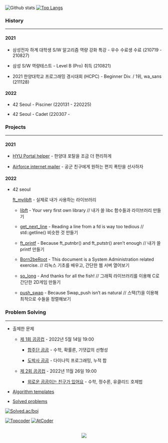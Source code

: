 <!--
**r4pidstart/r4pidstart** is a ✨ _special_ ✨ repository because its `README.md` (this file) appears on your GitHub profile.

Here are some ideas to get you started:

- 🔭 I’m currently working on ...
- 🌱 I’m currently learning ...
- 👯 I’m looking to collaborate on ...
- 🤔 I’m looking for help with ...
- 💬 Ask me about ...
- 📫 How to reach me: ...
- 😄 Pronouns: ...
- ⚡ Fun fact: ...
-->

![Github stats](https://github-readme-stats.vercel.app/api?username=r4pidstart&count_private=true&show_icons=true&theme=buefy&hide_title=true&line_height=25)
[![Top Langs](https://github-readme-stats.vercel.app/api/top-langs/?username=r4pidstart&layout=compact&card_width=250)](https://github.com/anuraghazra/github-readme-stats)

### History

---

#### 2021

- 삼성전자 하계 대학생 S/W 알고리즘 역량 강화 특강 - 우수 수료생 수료 (210719 - 210827)
  
- 삼성 S/W 역량테스트 - Level B (Pro) 취득 (210821)
  
- 2021 한양대학교 프로그래밍 경시대회 (HCPC) - Beginner Div. / 1위, wa_sans (211128)

#### 2022

- 42 Seoul - Pisciner (220131 - 220225)

- 42 Seoul - Cadet (220307 - 

### Projects

---

#### 2021

- [HYU Portal helper](https://github.com/r4pidstart/hyu-portal-helper) - 한양대 포탈을 조금 더 편리하게
  
- [Airforce internet mailer](https://github.com/r4pidstart/airforce-internet-mailer) - 공군 친구에게 원하는 편지 폭탄을 선사하자

#### 2022

* 42 seoul  

  [ft_mylibft](https://github.com/r4pidstart/ft_mylibft) - 실제로 내가 사용하는 라이브러리

  - [libft](https://github.com/r4pidstart/ft_libft) - Your very first own library // 내가 쓸 libc 함수들과 라이브러리 만들기

  - [get_next_line](https://github.com/r4pidstart/ft_get_next_line) - Reading a line from a fd is way too tedious // std::getline() 비슷한 것 만들기

  - [ft_printf](https://github.com/r4pidstart/ft_printf) - Because ft_putnbr() and ft_putstr() aren’t enough // 내가 쓸 printf 만들기

  - [Born2beRoot](https://github.com/r4pidstart/ft_born2beroot) - This document is a System Administration related exercise. // 리눅스 기초를 배우고, 간단한 웹 서버 열어보기

  - [so_long](https://github.com/r4pidstart/ft_so_long) - And thanks for all the fish! // 그래픽 라이브러리를 이용해 C로 간단한 2D게임 만들기

  - [push_swap](https://github.com/r4pidstart/ft_push_swap) - Because Swap_push isn’t as natural // 스택(?)을 이용해 최적으로 수들을 정렬해보기

### Problem Solving

--- 

- 출제한 문제
  * [제 1회 곰곰컵](https://www.acmicpc.net/contest/view/792) - 2022년 5월 14일 19:00
  
    - [합주단 곰곰](https://www.acmicpc.net/problem/25197) - 수학, 확률론, 기댓값의 선형성
    
    - [도박사 곰곰](https://www.acmicpc.net/problem/25199) - 다이나믹 프로그래밍, 누적 합
  
  * [제 2회 곰곰컵](https://www.acmicpc.net/contest/view/895) - 2022년 11월 26일 19:00
  
    - [외로운 곰곰이는 친구가 있어요](https://www.acmicpc.net/problem/25197) - 수학, 정수론, 유클리드 호제법
  
- [Algorithm templates](https://github.com/r4pidstart/algorithms)

- [Solved problems](https://github.com/r4pidstart/problems)

[![Solved.ac/boj](http://mazassumnida.wtf/api/v2/generate_badge?boj=r4pidstart)](https://solved.ac/r4pidstart)

[![Topcoder](https://cp-logo.vercel.app/topcoder/rapit02?logo=true)](https://www.topcoder.com/members/rapit02/details/?track=DATA_SCIENCE&subTrack=SRM)
[![AtCoder](https://badges.joonhyung.xyz/atcoder/rapit02.svg)](https://atcoder.jp/users/rapit02)

<p align="center">
    </br>
    <a href="https://hits.seeyoufarm.com"><img src="https://hits.seeyoufarm.com/api/count/incr/badge.svg?url=https%3A%2F%2Fgithub.com%2Fr4pidstart&count_bg=%237C7C7C&title_bg=%23000000&icon=&icon_color=%23000000&title=hits&edge_flat=false"/></a>
</p>
